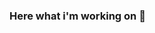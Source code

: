 ### Here what i'm working on 👋



<!-- Here are some ideas to get you started: !--/>

- 🔭 I’m currently working on ...
- 🌱 I’m currently learning flutter
- 👯 I’m looking to collaborate on ...
- 🤔 I’m looking for help with ...
- 💬 Ask me about anything
- 📫 How to reach me:[Email] (b3hzadsh@gmail.com)
<!-- - 😄 Pronouns: ... !--/>
<!-- - ⚡ Fun fact: ... !--/>

